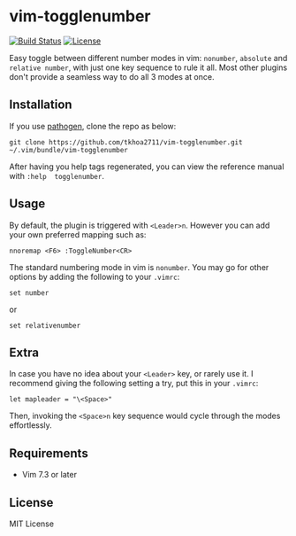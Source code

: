 vim-togglenumber
================

[![Build Status](https://travis-ci.org/tkhoa2711/vim-togglenumber.svg?branch=master)](https://travis-ci.org/tkhoa2711/vim-togglenumber)
[![License](https://img.shields.io/badge/license-MIT-blue.svg)](https://opensource.org/licenses/MIT)

Easy toggle between different number modes in vim: `nonumber`, `absolute` and `relative number`, 
with just one key sequence to rule it all. Most other plugins don't provide a seamless way 
to do all 3 modes at once.

Installation
------------

If you use [pathogen](https://github.com/tpope/vim-pathogen), clone the repo as below:

    git clone https://github.com/tkhoa2711/vim-togglenumber.git ~/.vim/bundle/vim-togglenumber

After having you help tags regenerated, you can view the reference manual with `:help 
togglenumber`.

Usage
-----

By default, the plugin is triggered with `<Leader>n`. However you can add your own 
preferred mapping such as:

```viml
nnoremap <F6> :ToggleNumber<CR>
```

The standard numbering mode in vim is `nonumber`. You may go for other options by 
adding the following to your `.vimrc`:

```viml
set number
```

or

```viml
set relativenumber
```

Extra
-----

In case you have no idea about your `<Leader>` key, or rarely use it. I recommend giving the 
following setting a try, put this in your `.vimrc`:

```viml
let mapleader = "\<Space>"
```

Then, invoking the `<Space>n` key sequence would cycle through the modes effortlessly.

Requirements
------------

 - Vim 7.3 or later

License
-------

MIT License

